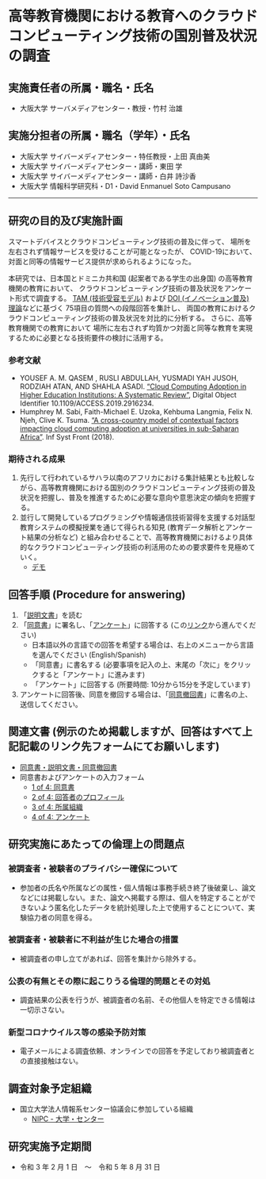 # 高等教育機関における教育へのクラウドコンピューティング技術の国別普及状況の調査

## 実施責任者の所属・職名・氏名
* 大阪大学 サーバメディアセンター・教授・竹村 治雄

## 実施分担者の所属・職名（学年）・氏名
* 大阪大学 サイバーメディアセンター・特任教授・上田 真由美 
* 大阪大学 サイバーメディアセンター・講師・東田 学 
* 大阪大学 サイバーメディアセンター・講師・白井 詩沙香 
* 大阪大学 情報科学研究科・D1・David Enmanuel Soto Campusano

  
---
## 研究の目的及び実施計画

スマートデバイスとクラウドコンピューティング技術の普及に伴って、
場所を左右されず情報サービスを受けることが可能となったが、
COVID-19において、対面と同等の情報サービス提供が求められるようになった。

本研究では、日本国とドミニカ共和国 (起案者である学生の出身国) の高等教育機関の教育において、
クラウドコンピューティング技術の普及状況をアンケート形式で調査する。
[TAM (技術受容モデル)](https://en.wikipedia.org/wiki/Technology_acceptance_model)
および [DOI (イノベーション普及) 理論](https://en.wikipedia.org/wiki/Diffusion_of_innovations)などに基づく
75項目の質問への段階回答を集計し、
両国の教育におけるクラウドコンピューティング技術の普及状況を対比的に分析する。
さらに、高等教育機関での教育において
場所に左右されず均質かつ対面と同等な教育を実現するために必要となる技術要件の検討に活用する。

### 参考文献

* YOUSEF A. M. QASEM , RUSLI ABDULLAH, YUSMADI YAH JUSOH, RODZIAH ATAN, AND SHAHLA ASADI. [“Cloud Computing Adoption in Higher Education Institutions: A Systematic Review”](https://link.springer.com/content/pdf/10.1007/s10586-015-0490-4.pdf), Digital Object Identifier 10.1109/ACCESS.2019.2916234. 
* Humphrey M. Sabi, Faith-Michael E. Uzoka, Kehbuma Langmia, Felix N. Njeh, Clive K. Tsuma. [“A cross-country model of contextual factors impacting cloud computing adoption at universities in sub-Saharan Africa”](https://link.springer.com/content/pdf/10.1007/s10796-017-9739-1.pdf). Inf Syst Front (2018).
 
### 期待される成果

1. 先行して行われているサハラ以南のアフリカにおける集計結果とも比較しながら、高等教育機関における国別のクラウドコンピューティング技術の普及状況を把握し、普及を推進するために必要な意向や意思決定の傾向を把握する。
2. 並行して開発しているプログラミングや情報通信技術習得を支援する対話型教育システムの模擬授業を通じて得られる知見 (教育データ解析とアンケート結果の分析など) と組み合わせることで、高等教育機関におけるより具体的なクラウドコンピューティング技術の利活用のための要求要件を見極めていく。
   * [デモ](http://)

## 回答手順 (Procedure for answering)
1. 「[説明文書]()」を読む
2. 「[同意書]()」に署名し、「[アンケート]()」に回答する (この[リンク]()から進んでください)
   * 日本語以外の言語での回答を希望する場合は、右上のメニューから言語を選んでください (English/Spanish)
   * 「同意書」に書名する (必要事項を記入の上、末尾の「次に」をクリックすると「アンケート」に進みます)
   * 「アンケート」に回答する (所要時間: 10分から15分を予定しています)
3. アンケートに回答後、同意を撤回する場合は、「[同意撤回書]()」に書名の上、送信してください。
 
## 関連文書 (例示のため掲載しますが、回答はすべて上記記載のリンク先フォームにてお願いします)
* [同意書・説明文書・同意撤回書](https://github.com/Cloudedu-Osaka/cloudedu-osaka.github.io/blob/main/questionnaire2022/ja/%E5%90%8C%E6%84%8F%E6%9B%B8%E3%83%BB%E8%AA%AC%E6%98%8E%E6%96%87%E6%9B%B8%E3%83%BB%E5%90%8C%E6%84%8F%E6%92%A4%E5%9B%9E%E6%9B%B820210114_David.pdf)
* 同意書およびアンケートの入力フォーム
  * [1 of 4: 同意書](https://github.com/Cloudedu-Osaka/cloudedu-osaka.github.io/blob/main/questionnaire2022/ja/%E6%95%99%E8%82%B2%E7%8F%BE%E5%A0%B4%E3%81%AB%E3%81%8A%E3%81%91%E3%82%8B%E3%82%AF%E3%83%A9%E3%82%A6%E3%83%88%E3%82%99%E3%82%B3%E3%83%B3%E3%83%92%E3%82%9A%E3%83%A5%E3%83%BC%E3%83%86%E3%82%A3%E3%83%B3%E3%82%AF%E3%82%99%20%E3%82%A2%E3%83%B3%E3%82%B1%E3%83%BC%E3%83%88%E8%AA%BF%E6%9F%BBV2.0%2C%201of4.pdf)
  * [2 of 4: 回答者のプロフィール](https://github.com/Cloudedu-Osaka/cloudedu-osaka.github.io/blob/main/questionnaire2022/ja/%E6%95%99%E8%82%B2%E7%8F%BE%E5%A0%B4%E3%81%AB%E3%81%8A%E3%81%91%E3%82%8B%E3%82%AF%E3%83%A9%E3%82%A6%E3%83%88%E3%82%99%E3%82%B3%E3%83%B3%E3%83%92%E3%82%9A%E3%83%A5%E3%83%BC%E3%83%86%E3%82%A3%E3%83%B3%E3%82%AF%E3%82%99%20%E3%82%A2%E3%83%B3%E3%82%B1%E3%83%BC%E3%83%88%E8%AA%BF%E6%9F%BBV2.0%2C%202of4.pdf)
  * [3 of 4: 所属組織](https://github.com/Cloudedu-Osaka/cloudedu-osaka.github.io/blob/main/questionnaire2022/ja/%E6%95%99%E8%82%B2%E7%8F%BE%E5%A0%B4%E3%81%AB%E3%81%8A%E3%81%91%E3%82%8B%E3%82%AF%E3%83%A9%E3%82%A6%E3%83%88%E3%82%99%E3%82%B3%E3%83%B3%E3%83%92%E3%82%9A%E3%83%A5%E3%83%BC%E3%83%86%E3%82%A3%E3%83%B3%E3%82%AF%E3%82%99%20%E3%82%A2%E3%83%B3%E3%82%B1%E3%83%BC%E3%83%88%E8%AA%BF%E6%9F%BBV2.0%2C%203of4.pdf)
  * [4 of 4: アンケート](https://github.com/Cloudedu-Osaka/cloudedu-osaka.github.io/blob/main/questionnaire2022/ja/%E6%95%99%E8%82%B2%E7%8F%BE%E5%A0%B4%E3%81%AB%E3%81%8A%E3%81%91%E3%82%8B%E3%82%AF%E3%83%A9%E3%82%A6%E3%83%88%E3%82%99%E3%82%B3%E3%83%B3%E3%83%92%E3%82%9A%E3%83%A5%E3%83%BC%E3%83%86%E3%82%A3%E3%83%B3%E3%82%AF%E3%82%99%20%E3%82%A2%E3%83%B3%E3%82%B1%E3%83%BC%E3%83%88%E8%AA%BF%E6%9F%BBV2.0%2C%204of4.pdf)
 
## 研究実施にあたっての倫理上の問題点 
### 被調査者・被験者のプライバシー確保について  
* 参加者の氏名や所属などの属性・個人情報は事務手続き終了後破棄し、論文などには掲載しない。また、論文へ掲載する際は、個人を特定することができないよう匿名化したデータを統計処理した上で使用することについて、実験協力者の同意を得る。  
### 被調査者・被験者に不利益が生じた場合の措置  
* 被調査者の申し立てがあれば、回答を集計から除外する。  
### 公表の有無とその際に起こりうる倫理的問題とその対処  
* 調査結果の公表を行うが、被調査者の名前、その他個人を特定できる情報は一切示さない。  
### 新型コロナウイルス等の感染予防対策
* 電子メールによる調査依頼、オンラインでの回答を予定しており被調査者との直接接触はない。
 

## 調査対象予定組織
* 国立大学法人情報系センター協議会に参加している組織
  * [NIPC - 大学・センター](https://www.nipc.gr.jp/home/univlist)
 

## 研究実施予定期間 
* 令和 3 年 2 月 1 日　～　令和 5 年 8 月 31 日 
